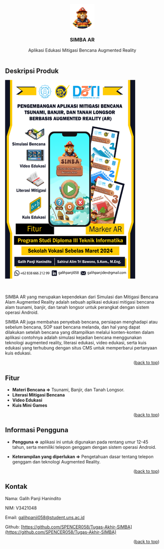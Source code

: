 <!-- Improved compatibility of back to top link: See: https://github.com/othneildrew/Best-README-Template/pull/73 -->
<a id="readme-top"></a>

<!-- PROJECT LOGO -->
<br />
<div align="center">
  <a href="https://github.com/SPENCER058/Tugas-Akhir-SIMBA">
    <img src="Readme/logo.png" alt="Logo" width="80" height="80">
  </a>

  <h3 align="center">SIMBA AR</h3>

  <p align="center">
    Aplikasi Edukasi Mitigasi Bencana Augmented Reality
    <br />
    <br />
  </p>
</div>

<!-- ABOUT THE PROJECT -->
## Deskripsi Produk

<div>
<img src="Readme/poster.png" alt="Images" width="425" height="650"/>
</br>
</br>
</br>
</div>

SIMBA AR yang merupakan kependekan dari Simulasi dan Mitigasi Bencana Alam Augmented Reality adalah sebuah aplikasi edukasi mitigasi bencana alam tsunami, banjir, dan tanah longsor untuk perangkat dengan sistem operasi Android.

SIMBA AR juga membahas penyebab bencana, persiapan menghadapi atau sebelum bencana, SOP saat bencana melanda, dan hal yang dapat dilakukan setelah bencana yang ditampilkan melalui konten-konten dalam aplikasi contohnya adalah simulasi kejadian bencana menggunakan teknologi augmented reality, literasi edukasi, video edukasi, serta kuis edukasi yang terhubung dengan situs CMS untuk memperbarui pertanyaan kuis edukasi.

<p align="right">(<a href="#readme-top">back to top</a>)</p>


<!-- FEATURES -->

## Fitur
* <b>Materi Bencana =></b> Tsunami, Banjir, dan Tanah Longsor.
* <b>Literasi Mitigasi Bencana</b>
* <b>Video Edukasi</b>
* <b>Kuis Mini Games</b>

<p align="right">(<a href="#readme-top">back to top</a>)</p>

<!-- FEATURES -->
## Informasi Pengguna

* <b>Pengguna =></b> aplikasi ini untuk digunakan pada rentang umur 12-45 tahun, serta memiliki telepon genggam dengan sistem operasi Android.

* <b>Keterampilan yang diperlukan =></b> Pengetahuan dasar tentang telepon genggam dan teknologi Augmented Reality.

<p align="right">(<a href="#readme-top">back to top</a>)</p>

<!-- CONTACT -->
## Kontak

Nama: Galih Panji Hanindito

NIM: V3421048

Email: [galihpanji058@student.uns.ac.id](mailto:galihpanji058@student.uns.ac.id)

Github: [https://github.com/SPENCER058/Tugas-Akhir-SIMBA](https://github.com/SPENCER058/Tugas-Akhir-SIMBA)

<p align="right">(<a href="#readme-top">back to top</a>)</p>

<!-- MARKDOWN LINKS & IMAGES -->
<!-- https://www.markdownguide.org/basic-syntax/#reference-style-links -->
[product-screenshot]: Readme/poster.png
